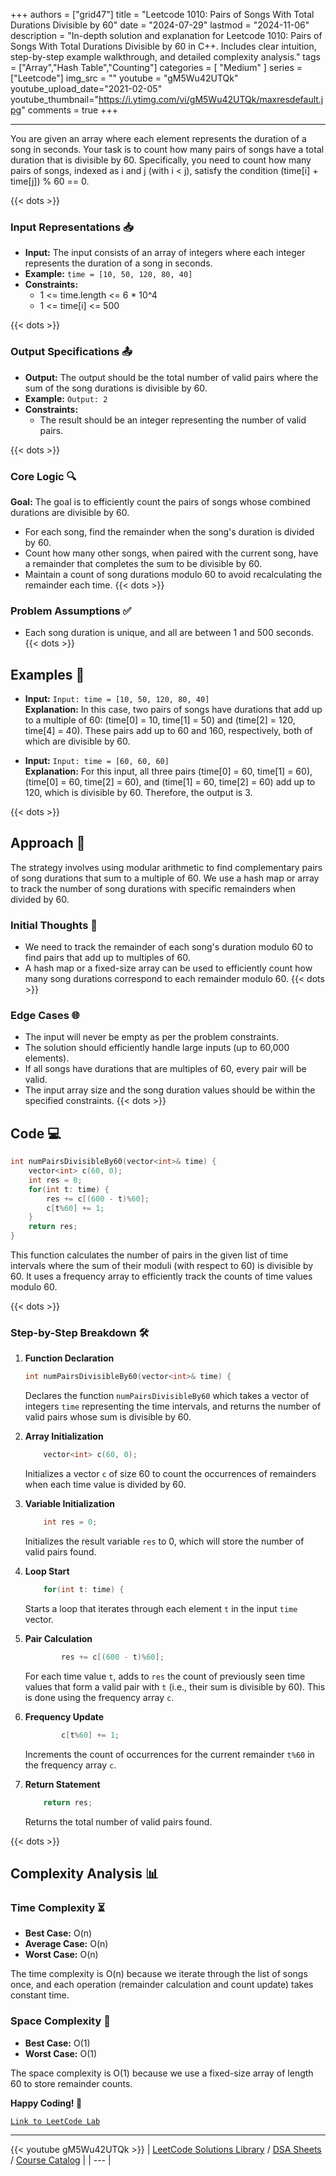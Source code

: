 
+++
authors = ["grid47"]
title = "Leetcode 1010: Pairs of Songs With Total Durations Divisible by 60"
date = "2024-07-29"
lastmod = "2024-11-06"
description = "In-depth solution and explanation for Leetcode 1010: Pairs of Songs With Total Durations Divisible by 60 in C++. Includes clear intuition, step-by-step example walkthrough, and detailed complexity analysis."
tags = ["Array","Hash Table","Counting"]
categories = [
    "Medium"
]
series = ["Leetcode"]
img_src = ""
youtube = "gM5Wu42UTQk"
youtube_upload_date="2021-02-05"
youtube_thumbnail="https://i.ytimg.com/vi/gM5Wu42UTQk/maxresdefault.jpg"
comments = true
+++



---
You are given an array where each element represents the duration of a song in seconds. Your task is to count how many pairs of songs have a total duration that is divisible by 60. Specifically, you need to count how many pairs of songs, indexed as i and j (with i < j), satisfy the condition (time[i] + time[j]) % 60 == 0.
<!--more-->
{{< dots >}}
### Input Representations 📥
- **Input:** The input consists of an array of integers where each integer represents the duration of a song in seconds.
- **Example:** `time = [10, 50, 120, 80, 40]`
- **Constraints:**
	- 1 <= time.length <= 6 * 10^4
	- 1 <= time[i] <= 500

{{< dots >}}
### Output Specifications 📤
- **Output:** The output should be the total number of valid pairs where the sum of the song durations is divisible by 60.
- **Example:** `Output: 2`
- **Constraints:**
	- The result should be an integer representing the number of valid pairs.

{{< dots >}}
### Core Logic 🔍
**Goal:** The goal is to efficiently count the pairs of songs whose combined durations are divisible by 60.

- For each song, find the remainder when the song's duration is divided by 60.
- Count how many other songs, when paired with the current song, have a remainder that completes the sum to be divisible by 60.
- Maintain a count of song durations modulo 60 to avoid recalculating the remainder each time.
{{< dots >}}
### Problem Assumptions ✅
- Each song duration is unique, and all are between 1 and 500 seconds.
{{< dots >}}
## Examples 🧩
- **Input:** `Input: time = [10, 50, 120, 80, 40]`  \
  **Explanation:** In this case, two pairs of songs have durations that add up to a multiple of 60: (time[0] = 10, time[1] = 50) and (time[2] = 120, time[4] = 40). These pairs add up to 60 and 160, respectively, both of which are divisible by 60.

- **Input:** `Input: time = [60, 60, 60]`  \
  **Explanation:** For this input, all three pairs (time[0] = 60, time[1] = 60), (time[0] = 60, time[2] = 60), and (time[1] = 60, time[2] = 60) add up to 120, which is divisible by 60. Therefore, the output is 3.

{{< dots >}}
## Approach 🚀
The strategy involves using modular arithmetic to find complementary pairs of song durations that sum to a multiple of 60. We use a hash map or array to track the number of song durations with specific remainders when divided by 60.

### Initial Thoughts 💭
- We need to track the remainder of each song's duration modulo 60 to find pairs that add up to multiples of 60.
- A hash map or a fixed-size array can be used to efficiently count how many song durations correspond to each remainder modulo 60.
{{< dots >}}
### Edge Cases 🌐
- The input will never be empty as per the problem constraints.
- The solution should efficiently handle large inputs (up to 60,000 elements).
- If all songs have durations that are multiples of 60, every pair will be valid.
- The input array size and the song duration values should be within the specified constraints.
{{< dots >}}
## Code 💻
```cpp
int numPairsDivisibleBy60(vector<int>& time) {
    vector<int> c(60, 0);
    int res = 0;
    for(int t: time) {
        res += c[(600 - t)%60];
        c[t%60] += 1;
    }
    return res;
}
```

This function calculates the number of pairs in the given list of time intervals where the sum of their moduli (with respect to 60) is divisible by 60. It uses a frequency array to efficiently track the counts of time values modulo 60.

{{< dots >}}
### Step-by-Step Breakdown 🛠️
1. **Function Declaration**
	```cpp
	int numPairsDivisibleBy60(vector<int>& time) {
	```
	Declares the function `numPairsDivisibleBy60` which takes a vector of integers `time` representing the time intervals, and returns the number of valid pairs whose sum is divisible by 60.

2. **Array Initialization**
	```cpp
	    vector<int> c(60, 0);
	```
	Initializes a vector `c` of size 60 to count the occurrences of remainders when each time value is divided by 60.

3. **Variable Initialization**
	```cpp
	    int res = 0;
	```
	Initializes the result variable `res` to 0, which will store the number of valid pairs found.

4. **Loop Start**
	```cpp
	    for(int t: time) {
	```
	Starts a loop that iterates through each element `t` in the input `time` vector.

5. **Pair Calculation**
	```cpp
	        res += c[(600 - t)%60];
	```
	For each time value `t`, adds to `res` the count of previously seen time values that form a valid pair with `t` (i.e., their sum is divisible by 60). This is done using the frequency array `c`.

6. **Frequency Update**
	```cpp
	        c[t%60] += 1;
	```
	Increments the count of occurrences for the current remainder `t%60` in the frequency array `c`.

7. **Return Statement**
	```cpp
	    return res;
	```
	Returns the total number of valid pairs found.

{{< dots >}}
## Complexity Analysis 📊
### Time Complexity ⏳
- **Best Case:** O(n)
- **Average Case:** O(n)
- **Worst Case:** O(n)

The time complexity is O(n) because we iterate through the list of songs once, and each operation (remainder calculation and count update) takes constant time.

### Space Complexity 💾
- **Best Case:** O(1)
- **Worst Case:** O(1)

The space complexity is O(1) because we use a fixed-size array of length 60 to store remainder counts.

**Happy Coding! 🎉**


[`Link to LeetCode Lab`](https://leetcode.com/problems/pairs-of-songs-with-total-durations-divisible-by-60/description/)

---
{{< youtube gM5Wu42UTQk >}}
| [LeetCode Solutions Library](https://grid47.xyz/leetcode/) / [DSA Sheets](https://grid47.xyz/sheets/) / [Course Catalog](https://grid47.xyz/courses/) |
| --- |
